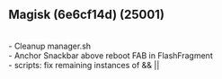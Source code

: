 ## Magisk (6e6cf14d) (25001)
<br />- Cleanup manager.sh<br />- Anchor Snackbar above reboot FAB in FlashFragment<br />- scripts: fix remaining instances of && ||
